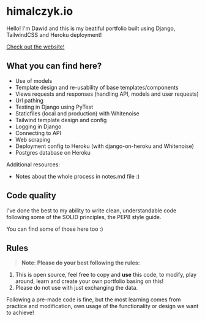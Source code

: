 # himalczyk.io

Hello! I'm Dawid and this is my beatiful portfolio built using Django, TailwindCSS and Heroku deployment!

[Check out the website!](https://himalczyk.herokuapp.com/)

## What you can find here?

  - Use of models
  - Template design and re-usability of base templates/components
  - Views requests and responses (handling API, models and user requests)
  - Url pathing
  - Testing in Django using PyTest
  - Staticfiles (local and production) with Whitenoise
  - Tailwind template design and config
  - Logging in Django
  - Connecting to API
  - Web scraping
  - Deployment config to Heroku (with django-on-heroku and Whitenoise)
  - Postgres database on Heroku

Additional resources:
  - Notes about the whole process in notes.md file :)

## Code quality

I've done the best to my ability to write clean, understandable code following some of the SOLID principles, the PEP8 style guide. 

You can find some of those here too :)

## Rules

> **Note**: **Please do your best following the rules:**

1. This is open source, feel free to copy and **use** this code, to modify, play around, learn and create your own portfolio basing on this!
2. Please do not use with just exchanging the data.

Following a pre-made code is fine, but the most learning comes from practice and modification, own usage of the functionality or design we want to achieve!


